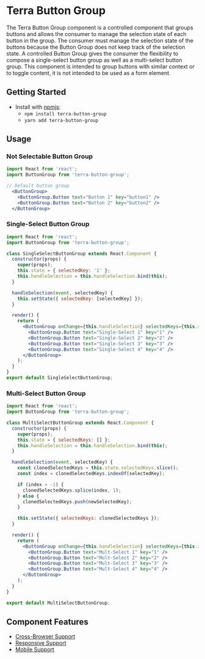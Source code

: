 # Terra Button Group

 The Terra Button Group component is a controlled component that groups buttons and allows the consumer to manage the selection state of each button in the group. The consumer must manage the selection state of the buttons because the Button Group does not keep track of the selection state. A controlled Button Group gives the consumer the flexibility to compose a single-select button group as well as a multi-select button group. This component is intended to group buttons with similar context or to toggle content, it is not intended to be used as a form element.

## Getting Started

- Install with [npmjs](https://www.npmjs.com):
  - `npm install terra-button-group`
  - `yarn add terra-button-group`

## Usage

### Not Selectable Button Group

```jsx
import React from 'react';
import ButtonGroup from 'terra-button-group';

// Default button group
  <ButtonGroup>
    <ButtonGroup.Button text="Button 1" key="button1" />
    <ButtonGroup.Button text="Button 2" key="button2" />
  </ButtonGroup>
```

### Single-Select Button Group
```jsx
import React from 'react';
import ButtonGroup from 'terra-button-group';

class SingleSelectButtonGroup extends React.Component {
  constructor(props) {
    super(props);
    this.state = { selectedKey: '1' };
    this.handleSelection = this.handleSelection.bind(this);
  }

  handleSelection(event, selectedKey) {
    this.setState({ selectedKey: [selectedKey] });
  }

  render() {
    return (
      <ButtonGroup onChange={this.handleSelection} selectedKeys={this.state.selectedKey}>
        <ButtonGroup.Button text="Single-Select 1" key="1" />
        <ButtonGroup.Button text="Single-Select 2" key="2" />
        <ButtonGroup.Button text="Single-Select 3" key="3" />
        <ButtonGroup.Button text="Single-Select 4" key="4" />
      </ButtonGroup>
    );
  }
}
export default SingleSelectButtonGroup;
```

### Multi-Select Button Group
```jsx
import React from 'react';
import ButtonGroup from 'terra-button-group';

class MultiSelectButtonGroup extends React.Component {
  constructor(props) {
    super(props);
    this.state = { selectedKeys: [] };
    this.handleSelection = this.handleSelection.bind(this);
  }

  handleSelection(event, selectedKey) {
    const clonedSelectedKeys = this.state.selectedKeys.slice();
    const index = clonedSelectedKeys.indexOf(selectedKey);

    if (index > -1) {
      clonedSelectedKeys.splice(index, 1);
    } else {
      clonedSelectedKeys.push(newSelectedKey);
    }

    this.setState({ selectedKeys: clonedSelectedKeys });
  }

  render() {
    return (
      <ButtonGroup onChange={this.handleSelection} selectedKeys={this.state.selectedKeys}>
        <ButtonGroup.Button text="Mult-Select 1" key="1" />
        <ButtonGroup.Button text="Mult-Select 2" key="2" />
        <ButtonGroup.Button text="Mult-Select 3" key="3" />
        <ButtonGroup.Button text="Mult-Select 4" key="4" />
      </ButtonGroup>
    );
  }
}

export default MultiSelectButtonGroup;
```

## Component Features
* [Cross-Browser Support](https://github.com/cerner/terra-core/wiki/Component-Features#cross-browser-support)
* [Responsive Support](https://github.com/cerner/terra-core/wiki/Component-Features#responsive-support)
* [Mobile Support](https://github.com/cerner/terra-core/wiki/Component-Features#mobile-support)

